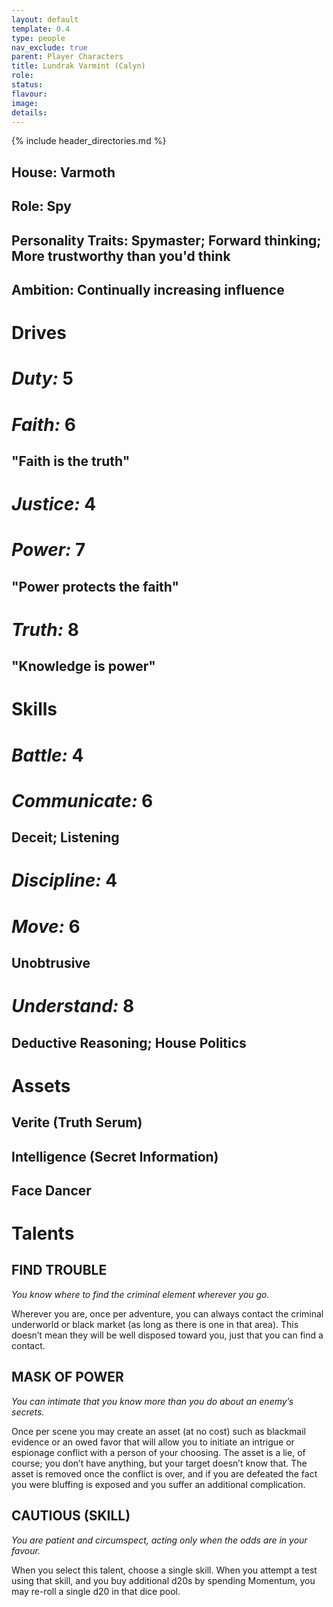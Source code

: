 ```yaml
---
layout: default
template: 0.4
type: people
nav_exclude: true
parent: Player Characters
title: Lundrak Varmint (Calyn)
role: 
status: 
flavour: 
image: 
details:
---
```

{% include header_directories.md %}  
## **House:** Varmoth  
## **Role:** Spy  
## **Personality Traits:** Spymaster; Forward thinking; More trustworthy than you'd think  
## **Ambition:** Continually increasing influence  

# **Drives**   
# ***Duty:*** 5  
# ***Faith:*** 6  
## **"Faith is the truth"**  
# ***Justice:*** 4  
# ***Power:*** 7   
## **"Power protects the faith"**  
# ***Truth:*** 8  
## **"Knowledge is power"**   


# **Skills**  
# ***Battle:*** 4  
# ***Communicate:*** 6  
## **Deceit; Listening**  
# ***Discipline:*** 4  
# ***Move:*** 6  
## **Unobtrusive**  
# ***Understand:*** 8  
## **Deductive Reasoning; House Politics**  
# **Assets**  
## **Verite (Truth Serum)**  
## **Intelligence (Secret Information)**  
## **Face Dancer**  

# **Talents**  

## **FIND TROUBLE**  
*You know where to find the criminal element wherever you go.*  

Wherever you are, once per adventure, you can always
contact the criminal underworld or black market (as long
as there is one in that area). This doesn’t mean they will be
well disposed toward you, just that you can find a contact.  
## **MASK OF POWER**

*You can intimate that you know more than you do about
an enemy’s secrets.*  

Once per scene you may create an asset (at no cost)
such as blackmail evidence or an owed favor that will
allow you to initiate an intrigue or espionage conflict
with a person of your choosing. The asset is a lie, of
course; you don’t have anything, but your target doesn’t
know that. The asset is removed once the conflict is
over, and if you are defeated the fact you were bluffing
is exposed and you suffer an additional complication.  

## **CAUTIOUS (SKILL)**  
*You are patient and circumspect, acting only when the
odds are in your favour.*  

When you select this talent, choose a single skill. When
you attempt a test using that skill, and you buy additional d20s by spending Momentum, you may re-roll a
single d20 in that dice pool.  







